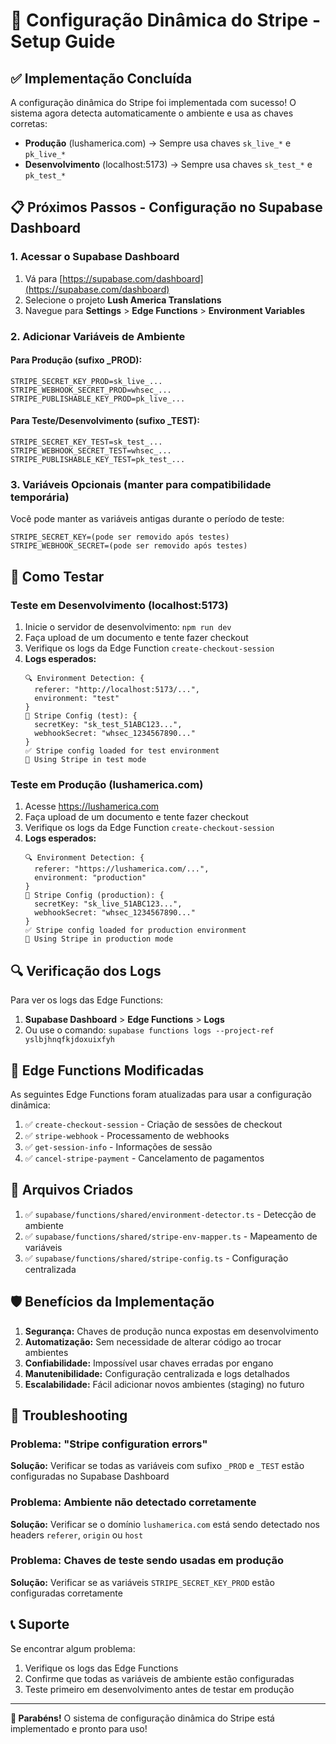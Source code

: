 # 🔧 Configuração Dinâmica do Stripe - Setup Guide

## ✅ Implementação Concluída

A configuração dinâmica do Stripe foi implementada com sucesso! O sistema agora detecta automaticamente o ambiente e usa as chaves corretas:

- **Produção** (lushamerica.com) → Sempre usa chaves `sk_live_*` e `pk_live_*`
- **Desenvolvimento** (localhost:5173) → Sempre usa chaves `sk_test_*` e `pk_test_*`

## 📋 Próximos Passos - Configuração no Supabase Dashboard

### 1. Acessar o Supabase Dashboard

1. Vá para [https://supabase.com/dashboard](https://supabase.com/dashboard)
2. Selecione o projeto **Lush America Translations**
3. Navegue para **Settings** > **Edge Functions** > **Environment Variables**

### 2. Adicionar Variáveis de Ambiente

#### Para Produção (sufixo _PROD):
```
STRIPE_SECRET_KEY_PROD=sk_live_...
STRIPE_WEBHOOK_SECRET_PROD=whsec_...
STRIPE_PUBLISHABLE_KEY_PROD=pk_live_...
```

#### Para Teste/Desenvolvimento (sufixo _TEST):
```
STRIPE_SECRET_KEY_TEST=sk_test_...
STRIPE_WEBHOOK_SECRET_TEST=whsec_...
STRIPE_PUBLISHABLE_KEY_TEST=pk_test_...
```

### 3. Variáveis Opcionais (manter para compatibilidade temporária)

Você pode manter as variáveis antigas durante o período de teste:
```
STRIPE_SECRET_KEY=(pode ser removido após testes)
STRIPE_WEBHOOK_SECRET=(pode ser removido após testes)
```

## 🧪 Como Testar

### Teste em Desenvolvimento (localhost:5173)

1. Inicie o servidor de desenvolvimento: `npm run dev`
2. Faça upload de um documento e tente fazer checkout
3. Verifique os logs da Edge Function `create-checkout-session`
4. **Logs esperados:**
   ```
   🔍 Environment Detection: {
     referer: "http://localhost:5173/...",
     environment: "test"
   }
   🔑 Stripe Config (test): {
     secretKey: "sk_test_51ABC123...",
     webhookSecret: "whsec_1234567890..."
   }
   ✅ Stripe config loaded for test environment
   🔧 Using Stripe in test mode
   ```

### Teste em Produção (lushamerica.com)

1. Acesse https://lushamerica.com
2. Faça upload de um documento e tente fazer checkout
3. Verifique os logs da Edge Function `create-checkout-session`
4. **Logs esperados:**
   ```
   🔍 Environment Detection: {
     referer: "https://lushamerica.com/...",
     environment: "production"
   }
   🔑 Stripe Config (production): {
     secretKey: "sk_live_51ABC123...",
     webhookSecret: "whsec_1234567890..."
   }
   ✅ Stripe config loaded for production environment
   🔧 Using Stripe in production mode
   ```

## 🔍 Verificação dos Logs

Para ver os logs das Edge Functions:

1. **Supabase Dashboard** > **Edge Functions** > **Logs**
2. Ou use o comando: `supabase functions logs --project-ref yslbjhnqfkjdoxuixfyh`

## 🚀 Edge Functions Modificadas

As seguintes Edge Functions foram atualizadas para usar a configuração dinâmica:

1. ✅ `create-checkout-session` - Criação de sessões de checkout
2. ✅ `stripe-webhook` - Processamento de webhooks
3. ✅ `get-session-info` - Informações de sessão
4. ✅ `cancel-stripe-payment` - Cancelamento de pagamentos

## 📁 Arquivos Criados

1. ✅ `supabase/functions/shared/environment-detector.ts` - Detecção de ambiente
2. ✅ `supabase/functions/shared/stripe-env-mapper.ts` - Mapeamento de variáveis
3. ✅ `supabase/functions/shared/stripe-config.ts` - Configuração centralizada

## 🛡️ Benefícios da Implementação

1. **Segurança:** Chaves de produção nunca expostas em desenvolvimento
2. **Automatização:** Sem necessidade de alterar código ao trocar ambientes
3. **Confiabilidade:** Impossível usar chaves erradas por engano
4. **Manutenibilidade:** Configuração centralizada e logs detalhados
5. **Escalabilidade:** Fácil adicionar novos ambientes (staging) no futuro

## 🔧 Troubleshooting

### Problema: "Stripe configuration errors"
**Solução:** Verificar se todas as variáveis com sufixo `_PROD` e `_TEST` estão configuradas no Supabase Dashboard

### Problema: Ambiente não detectado corretamente
**Solução:** Verificar se o domínio `lushamerica.com` está sendo detectado nos headers `referer`, `origin` ou `host`

### Problema: Chaves de teste sendo usadas em produção
**Solução:** Verificar se as variáveis `STRIPE_SECRET_KEY_PROD` estão configuradas corretamente

## 📞 Suporte

Se encontrar algum problema:

1. Verifique os logs das Edge Functions
2. Confirme que todas as variáveis de ambiente estão configuradas
3. Teste primeiro em desenvolvimento antes de testar em produção

---

**🎉 Parabéns!** O sistema de configuração dinâmica do Stripe está implementado e pronto para uso!
